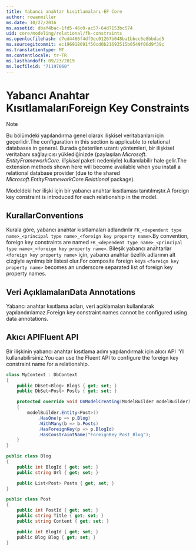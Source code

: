 ```yaml
---
title: Yabancı anahtar kısıtlamaları-EF Core
author: rowanmiller
ms.date: 10/27/2016
ms.assetid: dbaf4bac-1fd5-46c0-ac57-64d7153bc574
uid: core/modeling/relational/fk-constraints
ms.openlocfilehash: d7ed4466f4df9ec01267b048ba1bbcc6e8bbdad5
ms.sourcegitcommit: ec196918691f50cd0b21693515b0549f06d9f39c
ms.translationtype: MT
ms.contentlocale: tr-TR
ms.lasthandoff: 09/23/2019
ms.locfileid: "71197060"
---
```

# <a name="foreign-key-constraints"></a><span data-ttu-id="334e7-102">Yabancı Anahtar Kısıtlamaları</span><span class="sxs-lookup"><span data-stu-id="334e7-102">Foreign Key Constraints</span></span>

> [!NOTE]  
> <span data-ttu-id="334e7-103">Bu bölümdeki yapılandırma genel olarak ilişkisel veritabanları için geçerlidir.</span><span class="sxs-lookup"><span data-stu-id="334e7-103">The configuration in this section is applicable to relational databases in general.</span></span> <span data-ttu-id="334e7-104">Burada gösterilen uzantı yöntemleri, bir ilişkisel veritabanı sağlayıcısı yüklediğinizde (paylaşılan *Microsoft. EntityFrameworkCore. ilişkisel* paketi nedeniyle) kullanılabilir hale gelir.</span><span class="sxs-lookup"><span data-stu-id="334e7-104">The extension methods shown here will become available when you install a relational database provider (due to the shared *Microsoft.EntityFrameworkCore.Relational* package).</span></span>

<span data-ttu-id="334e7-105">Modeldeki her ilişki için bir yabancı anahtar kısıtlaması tanıtılmıştır.</span><span class="sxs-lookup"><span data-stu-id="334e7-105">A foreign key constraint is introduced for each relationship in the model.</span></span>

## <a name="conventions"></a><span data-ttu-id="334e7-106">Kurallar</span><span class="sxs-lookup"><span data-stu-id="334e7-106">Conventions</span></span>

<span data-ttu-id="334e7-107">Kurala göre, yabancı anahtar kısıtlamaları adlandırılır `FK_<dependent type name>_<principal type name>_<foreign key property name>`.</span><span class="sxs-lookup"><span data-stu-id="334e7-107">By convention, foreign key constraints are named `FK_<dependent type name>_<principal type name>_<foreign key property name>`.</span></span> <span data-ttu-id="334e7-108">Bileşik yabancı anahtarlar `<foreign key property name>` için, yabancı anahtar özellik adlarının alt çizgiyle ayrılmış bir listesi olur.</span><span class="sxs-lookup"><span data-stu-id="334e7-108">For composite foreign keys `<foreign key property name>` becomes an underscore separated list of foreign key property names.</span></span>

## <a name="data-annotations"></a><span data-ttu-id="334e7-109">Veri Açıklamaları</span><span class="sxs-lookup"><span data-stu-id="334e7-109">Data Annotations</span></span>

<span data-ttu-id="334e7-110">Yabancı anahtar kısıtlama adları, veri açıklamaları kullanılarak yapılandırılamaz.</span><span class="sxs-lookup"><span data-stu-id="334e7-110">Foreign key constraint names cannot be configured using data annotations.</span></span>

## <a name="fluent-api"></a><span data-ttu-id="334e7-111">Akıcı API</span><span class="sxs-lookup"><span data-stu-id="334e7-111">Fluent API</span></span>

<span data-ttu-id="334e7-112">Bir ilişkinin yabancı anahtar kısıtlama adını yapılandırmak için akıcı API 'YI kullanabilirsiniz.</span><span class="sxs-lookup"><span data-stu-id="334e7-112">You can use the Fluent API to configure the foreign key constraint name for a relationship.</span></span>

<!-- [!code-csharp[Main](samples/core/relational/Modeling/FluentAPI/Relational/RelationshipConstraintName.cs?highlight=12)] -->
``` csharp
class MyContext : DbContext
{
    public DbSet<Blog> Blogs { get; set; }
    public DbSet<Post> Posts { get; set; }

    protected override void OnModelCreating(ModelBuilder modelBuilder)
    {
        modelBuilder.Entity<Post>()
            .HasOne(p => p.Blog)
            .WithMany(b => b.Posts)
            .HasForeignKey(p => p.BlogId)
            .HasConstraintName("ForeignKey_Post_Blog");
    }
}

public class Blog
{
    public int BlogId { get; set; }
    public string Url { get; set; }

    public List<Post> Posts { get; set; }
}

public class Post
{
    public int PostId { get; set; }
    public string Title { get; set; }
    public string Content { get; set; }

    public int BlogId { get; set; }
    public Blog Blog { get; set; }
}
```
